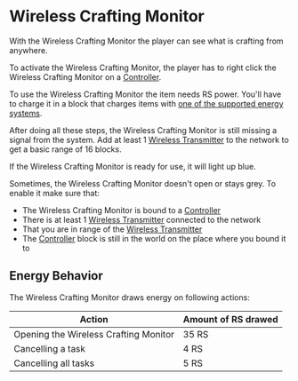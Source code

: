 # Wireless Crafting Monitor

With the Wireless Crafting Monitor the player can see what is crafting from anywhere.

To activate the Wireless Crafting Monitor, the player has to right click the Wireless Crafting Monitor on a [Controller](https://github.com/raoulvdberge/refinedstorage/wiki/Controller).

To use the Wireless Crafting Monitor the item needs RS power. You'll have to charge it in a block that charges items with [one of the supported energy systems](https://github.com/raoulvdberge/refinedstorage/wiki/RS-energy).

After doing all these steps, the Wireless Crafting Monitor is still missing a signal from the system. Add at least 1 [Wireless Transmitter](https://github.com/raoulvdberge/refinedstorage/wiki/Wireless-Transmitter) to the network to get a basic range of 16 blocks.

If the Wireless Crafting Monitor is ready for use, it will light up blue.

Sometimes, the Wireless Crafting Monitor doesn't open or stays grey. To enable it make sure that:
- The Wireless Crafting Monitor is bound to a [Controller](https://github.com/raoulvdberge/refinedstorage/wiki/Controller)
- There is at least 1 [Wireless Transmitter](https://github.com/raoulvdberge/refinedstorage/wiki/Wireless-Transmitter) connected to the network
- That you are in range of the [Wireless Transmitter](https://github.com/raoulvdberge/refinedstorage/wiki/Wireless-Transmitter)
- The [Controller](https://github.com/raoulvdberge/refinedstorage/wiki/Controller) block is still in the world on the place where you bound it to

## Energy Behavior

The Wireless Crafting Monitor draws energy on following actions:

|Action|Amount of RS drawed|
|------|------|
|Opening the Wireless Crafting Monitor|35 RS|
|Cancelling a task|4 RS|
|Cancelling all tasks|5 RS|